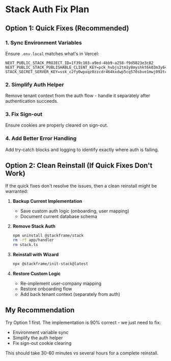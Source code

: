 # Stack Auth Fix Plan

## Option 1: Quick Fixes (Recommended)

### 1. Sync Environment Variables
Ensure `.env.local` matches what's in Vercel:
```env
NEXT_PUBLIC_STACK_PROJECT_ID=1f39c103-a9ed-4bb9-a258-f9d5823e3c82
NEXT_PUBLIC_STACK_PUBLISHABLE_CLIENT_KEY=pck_hvbjs2tm1y8myshkt6k03m3y64rjt11zpznnt3jmeab70
STACK_SECRET_SERVER_KEY=ssk_c2fy0wpxqz0zzcdr464kxdwp5cq570sbve1mwj092tcwr
```

### 2. Simplify Auth Helper
Remove tenant context from the auth flow - handle it separately after authentication succeeds.

### 3. Fix Sign-out
Ensure cookies are properly cleared on sign-out.

### 4. Add Better Error Handling
Add try-catch blocks and logging to identify exactly where auth is failing.

## Option 2: Clean Reinstall (If Quick Fixes Don't Work)

If the quick fixes don't resolve the issues, then a clean reinstall might be warranted:

1. **Backup Current Implementation**
   - Save custom auth logic (onboarding, user mapping)
   - Document current database schema

2. **Remove Stack Auth**
   ```bash
   npm uninstall @stackframe/stack
   rm -rf app/handler
   rm stack.ts
   ```

3. **Reinstall with Wizard**
   ```bash
   npx @stackframe/init-stack@latest
   ```

4. **Restore Custom Logic**
   - Re-implement user-company mapping
   - Restore onboarding flow
   - Add back tenant context (separately from auth)

## My Recommendation

Try Option 1 first. The implementation is 90% correct - we just need to fix:
- Environment variable sync
- Simplify the auth helper
- Fix sign-out cookie clearing

This should take 30-60 minutes vs several hours for a complete reinstall.